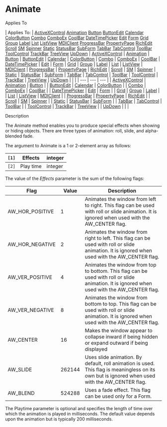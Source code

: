 




<h1 class="heading"><span class="name">Animate</span></h1>

Applies To

| Applies To: | [ActiveXControl](../a-z/activexcontrol.md) [Animation](../a-z/animation.md) [Button](../a-z/button.md) [ButtonEdit](../a-z/buttonedit.md) [Calendar](../a-z/calendar.md) [ColorButton](../a-z/colorbutton.md) [Combo](../a-z/combo.md) [ComboEx](../a-z/comboex.md) [CoolBar](../a-z/coolbar.md) [DateTimePicker](../a-z/datetimepicker.md) [Edit](../a-z/edit.md) [Form](../a-z/form.md) [Grid](../a-z/grid.md) [Group](../a-z/group.md) [Label](../a-z/label.md) [List](../a-z/list.md) [ListView](../a-z/listview.md) [MDIClient](../a-z/mdiclient.md) [ProgressBar](../a-z/progressbar.md) [PropertyPage](../a-z/propertypage.md) [RichEdit](../a-z/richedit.md) [Scroll](../a-z/scroll.md) [SM](../a-z/sm.md) [Spinner](../a-z/spinner.md) [Static](../a-z/static.md) [StatusBar](../a-z/statusbar.md) [SubForm](../a-z/subform.md) [TabBar](../a-z/tabbar.md) [TabControl](../a-z/tabcontrol.md) [ToolBar](../a-z/toolbar.md) [ToolControl](../a-z/toolcontrol.md) [TrackBar](../a-z/trackbar.md) [TreeView](../a-z/treeview.md) [UpDown](../a-z/updown.md) | [ActiveXControl](../a-z/activexcontrol.md) | [Animation](../a-z/animation.md) | [Button](../a-z/button.md) | [ButtonEdit](../a-z/buttonedit.md) | [Calendar](../a-z/calendar.md) | [ColorButton](../a-z/colorbutton.md) | [Combo](../a-z/combo.md) | [ComboEx](../a-z/comboex.md) | [CoolBar](../a-z/coolbar.md) | [DateTimePicker](../a-z/datetimepicker.md) | [Edit](../a-z/edit.md) | [Form](../a-z/form.md) | [Grid](../a-z/grid.md) | [Group](../a-z/group.md) | [Label](../a-z/label.md) | [List](../a-z/list.md) | [ListView](../a-z/listview.md) | [MDIClient](../a-z/mdiclient.md) | [ProgressBar](../a-z/progressbar.md) | [PropertyPage](../a-z/propertypage.md) | [RichEdit](../a-z/richedit.md) | [Scroll](../a-z/scroll.md) | [SM](../a-z/sm.md) | [Spinner](../a-z/spinner.md) | [Static](../a-z/static.md) | [StatusBar](../a-z/statusbar.md) | [SubForm](../a-z/subform.md) | [TabBar](../a-z/tabbar.md) | [TabControl](../a-z/tabcontrol.md) | [ToolBar](../a-z/toolbar.md) | [ToolControl](../a-z/toolcontrol.md) | [TrackBar](../a-z/trackbar.md) | [TreeView](../a-z/treeview.md) | [UpDown](../a-z/updown.md) |  |  |
| --- | --- | ---  |
| [ActiveXControl](../a-z/activexcontrol.md) | [Animation](../a-z/animation.md) | [Button](../a-z/button.md) |
| [ButtonEdit](../a-z/buttonedit.md) | [Calendar](../a-z/calendar.md) | [ColorButton](../a-z/colorbutton.md) |
| [Combo](../a-z/combo.md) | [ComboEx](../a-z/comboex.md) | [CoolBar](../a-z/coolbar.md) |
| [DateTimePicker](../a-z/datetimepicker.md) | [Edit](../a-z/edit.md) | [Form](../a-z/form.md) |
| [Grid](../a-z/grid.md) | [Group](../a-z/group.md) | [Label](../a-z/label.md) |
| [List](../a-z/list.md) | [ListView](../a-z/listview.md) | [MDIClient](../a-z/mdiclient.md) |
| [ProgressBar](../a-z/progressbar.md) | [PropertyPage](../a-z/propertypage.md) | [RichEdit](../a-z/richedit.md) |
| [Scroll](../a-z/scroll.md) | [SM](../a-z/sm.md) | [Spinner](../a-z/spinner.md) |
| [Static](../a-z/static.md) | [StatusBar](../a-z/statusbar.md) | [SubForm](../a-z/subform.md) |
| [TabBar](../a-z/tabbar.md) | [TabControl](../a-z/tabcontrol.md) | [ToolBar](../a-z/toolbar.md) |
| [ToolControl](../a-z/toolcontrol.md) | [TrackBar](../a-z/trackbar.md) | [TreeView](../a-z/treeview.md) |
| [UpDown](../a-z/updown.md) |  |  |


Description


The Animate method enables you to produce special effects when showing or hiding objects. There are three types of animation: roll, slide, and alpha-blended fade.




The argument to Animate is a 1 or 2-element array as follows:

| `[1]` | Effects | integer |
| --- | --- | ---  |
| `[2]` | Play time | integer |




The value of the *Effects* parameter is the sum of the following flags:

| Flag | Value | Description |
| --- | --- | ---  |
| AW_HOR_POSITIVE | 1 | Animates the window from left to right. This flag can be used with roll or slide animation. It is ignored when used with the AW_CENTER flag. |
| AW_HOR_NEGATIVE | 2 | Animates the window from right to left. This flag can be used with roll or slide animation. It is ignored when used with the AW_CENTER flag. |
| AW_VER_POSITIVE | 4 | Animates the window from top to bottom. This flag can be used with roll or slide animation. It is ignored when used with the AW_CENTER flag. |
| AW_VER_NEGATIVE | 8 | Animates the window from bottom to top. This flag can be used with roll or slide animation. It is ignored when used with the AW_CENTER flag. |
| AW_CENTER | 16 | Makes the window appear to collapse inward if being hidden or expand outward if being displayed |
| AW_SLIDE | 262144 | Uses slide animation. By default, roll animation is used. This flag is meaningless on its own but is ignored when used with the AW_CENTER flag. |
| AW_BLEND | 524288 | Uses a fade effect. This flag can be used only for a Form. |



The Playtime parameter is optional and specifies the length of time over which the animation is played in milliseconds. The default value depends upon the animation but is typically 200 milliseconds.


